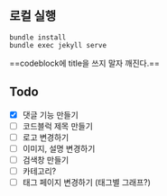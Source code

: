 ## 로컬 실행

```dir
bundle install
bundle exec jekyll serve
```

==codeblock에 title을 쓰지 말자 깨진다.==

## Todo

- [x] 댓글 기능 만들기
- [ ] 코드블럭 제목 만들기
- [ ] 로고 변경하기
- [ ] 이미지, 설명 변경하기
- [ ] 검색창 만들기
- [ ] 카테고리?
- [ ] 태그 페이지 변경하기 (태그별 그래프?)

